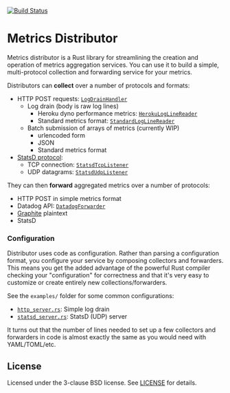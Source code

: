 [![Build Status][travis-image]][travis-url]

# Metrics Distributor

Metrics distributor is a Rust library for streamlining the creation and operation of metrics aggregation services. You can use it to build a simple, multi-protocol collection and forwarding service for your metrics.

Distributors can **collect** over a number of protocols and formats:

- HTTP POST requests: [`LogDrainHandler`][]
  - Log drain (body is raw log lines)
    - Heroku dyno performance metrics: [`HerokuLogLineReader`][]
    - Standard metrics format: [`StandardLogLineReader`][]
  - Batch submission of arrays of metrics (currently WIP)
    - urlencoded form
    - JSON
    - Standard metrics format
- [StatsD protocol][]:
  - TCP connection: [`StatsdTcpListener`][]
  - UDP datagrams: [`StatsdUdpListener`][]

[StatsD protocol]: https://github.com/b/statsd_spec
[`LogDrainHandler`]: https://dirk.github.io/metrics_distributor/metrics_distributor/collectors/http/struct.LogDrainHandler.html
[`HerokuLogLineReader`]: https://dirk.github.io/metrics_distributor/metrics_distributor/parsers/log_line/struct.HerokuLogLineReader.html
[`StandardLogLineReader`]: https://dirk.github.io/metrics_distributor/metrics_distributor/parsers/log_line/struct.StandardLogLineReader.html
[`StatsdTcpListener`]: https://dirk.github.io/metrics_distributor/metrics_distributor/collectors/statsd/struct.StatsdTcpListener.html
[`StatsdUdpListener`]: https://dirk.github.io/metrics_distributor/metrics_distributor/collectors/statsd/struct.StatsdUdpListener.html

They can then **forward** aggregated metrics over a number of protocols:

- HTTP POST in simple metrics format
- Datadog API: [`DatadogForwarder`][]
- [Graphite] plaintext
- StatsD

[Graphite]: https://graphite.readthedocs.org/en/latest/feeding-carbon.html
[`DatadogForwarder`]: https://dirk.github.io/metrics_distributor/metrics_distributor/forwarders/datadog/struct.DatadogForwarder.html

### Configuration

Distributor uses code as configuration. Rather than parsing a configuration format, you configure your service by composing collectors and forwarders. This means you get the added advantage of the powerful Rust compiler checking your "configuration" for correctness and that it's very easy to customize or create entirely new collections/forwarders.

See the `examples/` folder for some common configurations:

- [`http_server.rs`][]: Simple log drain
- [`statsd_server.rs`][]: StatsD (UDP) server

[`http_server.rs`]: examples/http_server.rs
[`statsd_server.rs`]: examples/statsd_server.rs

It turns out that the number of lines needed to set up a few collectors and forwarders in code is almost exactly the same as you would need with YAML/TOML/etc.

## License

Licensed under the 3-clause BSD license. See [LICENSE](LICENSE) for details.

[travis-image]: https://travis-ci.org/dirk/metrics_distributor.svg
[travis-url]: https://travis-ci.org/dirk/metrics_distributor
